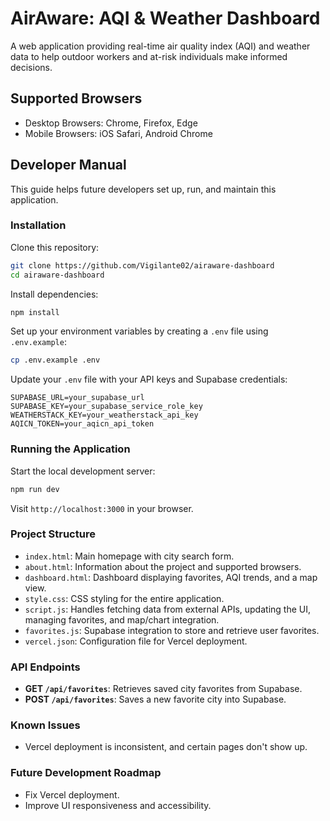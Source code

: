 # AirAware: AQI & Weather Dashboard

A web application providing real-time air quality index (AQI) and weather data to help outdoor workers and at-risk individuals make informed decisions.

## Supported Browsers

- Desktop Browsers: Chrome, Firefox, Edge
- Mobile Browsers: iOS Safari, Android Chrome

## Developer Manual

This guide helps future developers set up, run, and maintain this application.

### Installation

Clone this repository:

```bash
git clone https://github.com/Vigilante02/airaware-dashboard
cd airaware-dashboard
```

Install dependencies:

```bash
npm install
```

Set up your environment variables by creating a `.env` file using `.env.example`:

```bash
cp .env.example .env
```

Update your `.env` file with your API keys and Supabase credentials:

```env
SUPABASE_URL=your_supabase_url
SUPABASE_KEY=your_supabase_service_role_key
WEATHERSTACK_KEY=your_weatherstack_api_key
AQICN_TOKEN=your_aqicn_api_token
```

### Running the Application

Start the local development server:

```bash
npm run dev
```

Visit `http://localhost:3000` in your browser.

### Project Structure

- `index.html`: Main homepage with city search form.
- `about.html`: Information about the project and supported browsers.
- `dashboard.html`: Dashboard displaying favorites, AQI trends, and a map view.
- `style.css`: CSS styling for the entire application.
- `script.js`: Handles fetching data from external APIs, updating the UI, managing favorites, and map/chart integration.
- `favorites.js`: Supabase integration to store and retrieve user favorites.
- `vercel.json`: Configuration file for Vercel deployment.

### API Endpoints

- **GET `/api/favorites`**: Retrieves saved city favorites from Supabase.
- **POST `/api/favorites`**: Saves a new favorite city into Supabase.

### Known Issues

- Vercel deployment is inconsistent, and certain pages don't show up.

### Future Development Roadmap

- Fix Vercel deployment.
- Improve UI responsiveness and accessibility.
